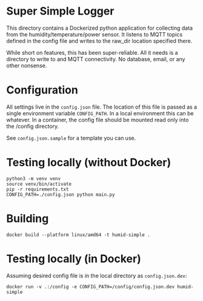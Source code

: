 # Super Simple Logger

This directory contains a Dockerized python application for collecting
data from the humidity/temperature/power sensor.  It listens to MQTT
topics defined in the config file and writes to the raw_dir location
specified there.

While short on features, this has been super-reliable.  All it needs
is a directory to write to and MQTT connectivity.  No database, email,
or any other nonsense.

# Configuration

All settings live in the `config.json` file.  The location of this file is
passed as a single environment variable `CONFIG_PATH`.  In a local environment
this can be whatever.  In a container, the config file should be mounted
read only into the /config directory.

See `config.json.sample` for a template you can use.

# Testing locally (without Docker)
```
python3 -m venv venv
source venv/bin/activate
pip -r requirements.txt
CONFIG_PATH=./config.json python main.py
```

# Building
```
docker build --platform linux/amd64 -t humid-simple .
```

# Testing locally (in Docker)
Assuming desired config file is in the local directory as `config.json.dev`:
```
docker run -v .:/config -e CONFIG_PATH=/config/config.json.dev humid-simple
```
